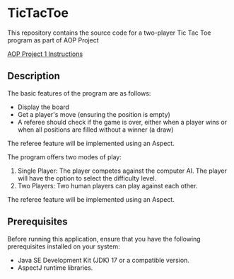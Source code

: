 # TicTacToe 

This repository contains the source code for a two-player Tic Tac Toe program as part of AOP Project 

[AOP Project 1 Instructions](https://github.com/DSappington/TicTacToe/blob/main/5%20AOP%20Project%2011.pdf)


## Description

The basic features of the program are as follows:

- Display the board
- Get a player's move (ensuring the position is empty)
- A referee should check if the game is over, either when a player wins or when all positions are filled without a winner (a draw)

The referee feature will be implemented using an Aspect.

The program offers two modes of play:
1. Single Player: The player competes against the computer AI. The player will have the option to select the difficulty level.
2. Two Players: Two human players can play against each other.

The referee feature will be implemented using an Aspect.


## Prerequisites

Before running this application, ensure that you have the following prerequisites installed on your system:

- Java SE Development Kit (JDK) 17 or a compatible version.
- AspectJ runtime libraries.



